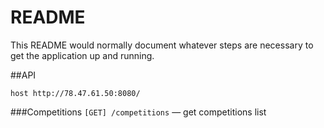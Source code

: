 # README

This README would normally document whatever steps are necessary to get the
application up and running.

##API

`host http://78.47.61.50:8080/`

###Competitions
`[GET] /competitions` — get competitions list

